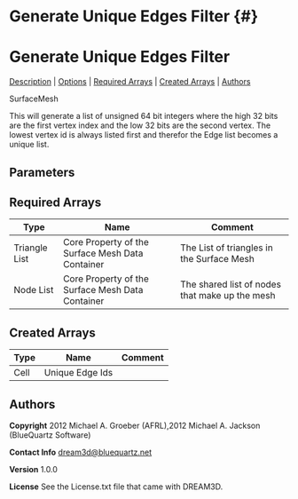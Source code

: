 Generate Unique Edges Filter {#}
======
<h1 class="pHeading1">Generate Unique Edges Filter</h1>
<p class="pCellBody">
<a href="../SurfaceMeshFilters/GenerateUniqueEdges.html#wp2">Description</a>
| <a href="../SurfaceMeshFilters/GenerateUniqueEdges.html#wp3">Options</a>
| <a href="../SurfaceMeshFilters/GenerateUniqueEdges.html#wp4">Required Arrays</a>
| <a href="../SurfaceMeshFilters/GenerateUniqueEdges.html#wp5">Created Arrays</a>
| <a href="../SurfaceMeshFilters/GenerateUniqueEdges.html#wp1">Authors</a> 

SurfaceMesh


 This will generate a list of unsigned 64 bit integers where the high 32 bits are the first vertex index and the 
 low 32 bits are the second vertex. The lowest vertex id is always listed first and therefor the Edge list becomes a unique list.

## Parameters ##

## Required Arrays ##

| Type | Name | Comment |
|------|------|---------|
| Triangle List | Core Property of the Surface Mesh Data Container | The List of triangles in the Surface Mesh |
| Node List | Core Property of the Surface Mesh Data Container | The shared list of nodes that make up the mesh |

## Created Arrays ##

| Type | Name | Comment |
|------|------|---------|
| Cell | Unique Edge Ids |  |

## Authors ##

**Copyright** 2012 Michael A. Groeber (AFRL),2012 Michael A. Jackson (BlueQuartz Software)

**Contact Info** dream3d@bluequartz.net

**Version** 1.0.0

**License**  See the License.txt file that came with DREAM3D.



